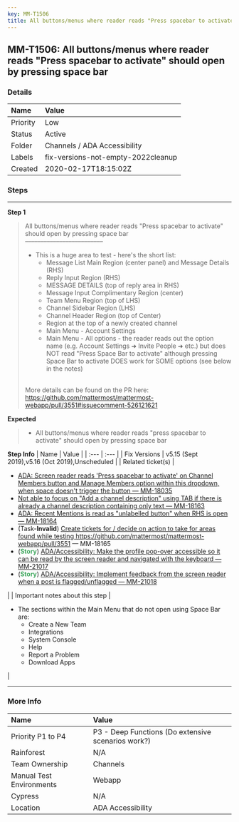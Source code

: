 ```yaml
---
key: MM-T1506
title: All buttons/menus where reader reads "Press spacebar to activate" should open by pressing space bar
---
```


## MM-T1506: All buttons/menus where reader reads "Press spacebar to activate" should open by pressing space bar

### Details

| Name     | Value                              |
| :------- | :--------------------------------- |
| Priority | Low                                |
| Status   | Active                             |
| Folder   | Channels / ADA Accessibility       |
| Labels   | fix-versions-not-empty-2022cleanup |
| Created  | 2020-02-17T18:15:02Z               |

### Steps

<hr/>

**Step 1**

> <article>All buttons/menus where reader reads "Press spacebar to activate" should open by pressing space bar<br>–––––––––––––––––––––––––<ul><li>This is a huge area to test - here's the short list:<ul><li>Message List Main Region (center panel) and Message Details (RHS)</li><li>Reply Input Region (RHS)</li><li>MESSAGE DETAILS (top of reply area in RHS)</li><li>Message Input Complimentary Region (center)</li><li>Team Menu Region (top of LHS)</li><li>Channel Sidebar Region (LHS)</li><li>Channel Header Region (top of Center)</li><li>Region at the top of a newly created channel</li><li>Main Menu - Account Settings</li><li>Main Menu - All options - the reader reads out the option name (e.g. Account Settings ➜ Invite People ➜ etc.) but does NOT read "Press Space Bar to activate" although pressing Space Bar to activate DOES work for SOME options (see below in the notes)<br><br></li></ul></li></ul>More details can be found on the PR here:<br><a href="https://github.com/mattermost/mattermost-webapp/pull/3551#issuecomment-526121621" rel="noopener noreferrer" target="_blank">https://github.com/mattermost/mattermost-webapp/pull/3551#issuecomment-526121621</a></article>

**Expected**

> <article><ul><li>All buttons/menus where reader reads "press spacebar to activate" should open by pressing space bar</li></ul></article>

**Step Info**
| Name | Value |
| :--- | :--- |
| Fix Versions | v5.15 (Sept 2019),v5.16 (Oct 2019),Unscheduled |
| Related ticket(s) | <ul><li><a href="https://mattermost.atlassian.net/browse/MM-18035">ADA: Screen reader reads 'Press spacebar to activate' on Channel Members button and Manage Members option within this dropdown, when space doesn't trigger the button — MM-18035</a></li><li><a href="https://mattermost.atlassian.net/browse/MM-18163">Not able to focus on "Add a channel description" using TAB if there is already a channel description containing only text — MM-18163</a></li><li><a href="https://mattermost.atlassian.net/browse/MM-18164">ADA: Recent Mentions is read as "unlabelled button" when RHS is open — MM-18164</a></li><li>(Task-<strong>Invalid</strong>) <a href="https://mattermost.atlassian.net/browse/MM-18165">Create tickets for / decide on action to take for areas found while testing https://github.com/mattermost/mattermost-webapp/pull/3551 — MM-18165</a></li><li>(<strong><span style="color: rgb(65, 168, 95);">Story</span></strong>) <a href="https://mattermost.atlassian.net/browse/MM-21017">ADA/Accessibility: Make the profile pop-over accessible so it can be read by the screen reader and navigated with the keyboard — MM-21017</a></li><li>(<strong><span style="color: rgb(65, 168, 95);">Story</span></strong>)&nbsp;<a href="https://mattermost.atlassian.net/browse/MM-21018">ADA/Accessibility: Implement feedback from the screen reader when a post is flagged/unflagged — MM-21018</a></li></ul> |
| Important notes about this step | <ul><li>The sections within the Main Menu that do not open using Space Bar are:<ul><li>Create a New Team</li><li>Integrations</li><li>System Console</li><li>Help</li><li>Report a Problem</li><li>Download Apps</li></ul></li></ul> |

<hr/>

### More Info

| Name                     | Value                                              |
| :----------------------- | :------------------------------------------------- |
| Priority P1 to P4        | P3 - Deep Functions (Do extensive scenarios work?) |
| Rainforest               | N/A                                                |
| Team Ownership           | Channels                                           |
| Manual Test Environments | Webapp                                             |
| Cypress                  | N/A                                                |
| Location                 | ADA Accessibility                                  |

